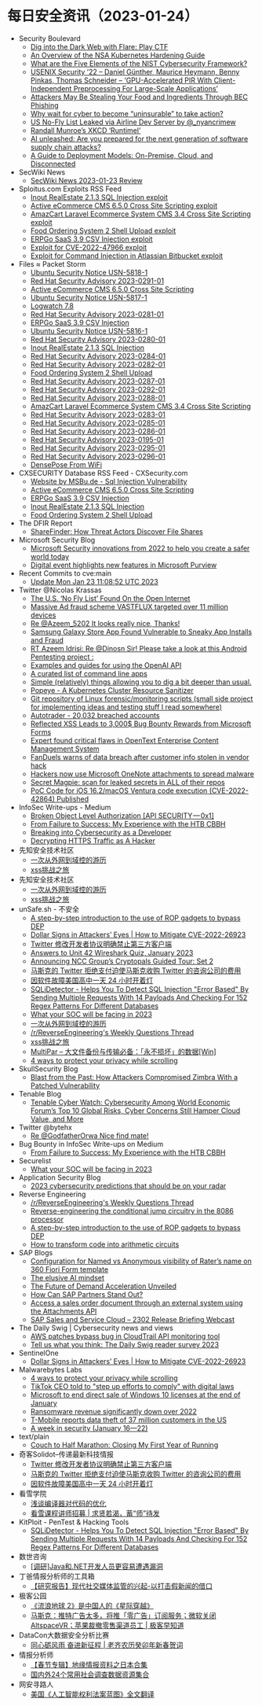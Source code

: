 # 每日安全资讯（2023-01-24）

- Security Boulevard
  - [Dig into the Dark Web with Flare: Play CTF](https://securityboulevard.com/2023/01/dig-into-the-dark-web-with-flare-play-ctf/)
  - [An Overview of the NSA Kubernetes Hardening Guide](https://securityboulevard.com/2023/01/an-overview-of-the-nsa-kubernetes-hardening-guide/)
  - [What are the Five Elements of the NIST Cybersecurity Framework?](https://securityboulevard.com/2023/01/what-are-the-five-elements-of-the-nist-cybersecurity-framework/)
  - [USENIX Security ’22 – Daniel Günther, Maurice Heymann, Benny Pinkas, Thomas Schneider – ‘GPU-Accelerated PIR With Client-Independent Preprocessing For Large-Scale Applications’](https://securityboulevard.com/2023/01/usenix-security-22-daniel-gunther-maurice-heymann-benny-pinkas-thomas-schneider-gpu-accelerated-pir-with-client-independent-preprocessing-for-large-scale-applications/)
  - [Attackers May Be Stealing Your Food and Ingredients Through BEC Phishing](https://securityboulevard.com/2023/01/attackers-may-be-stealing-your-food-and-ingredients-through-bec-phishing/)
  - [Why wait for cyber to become “uninsurable” to take action?](https://securityboulevard.com/2023/01/why-wait-for-cyber-to-become-uninsurable-to-take-action/)
  - [US No-Fly List Leaked via Airline Dev Server by @_nyancrimew](https://securityboulevard.com/2023/01/us-no-fly-list-leaked-via-airline-dev-server-by-_nyancrimew/)
  - [Randall Munroe’s XKCD ‘Runtimel’](https://securityboulevard.com/2023/01/randall-munroes-xkcd-runtimel/)
  - [AI unleashed: Are you prepared for the next generation of software supply chain attacks?](https://securityboulevard.com/2023/01/ai-unleashed-are-you-prepared-for-the-next-generation-of-software-supply-chain-attacks/)
  - [A Guide to Deployment Models: On-Premise, Cloud, and Disconnected](https://securityboulevard.com/2023/01/a-guide-to-deployment-models-on-premise-cloud-and-disconnected/)
- SecWiki News
  - [SecWiki News 2023-01-23 Review](http://www.sec-wiki.com/?2023-01-23)
- Sploitus.com Exploits RSS Feed
  - [Inout RealEstate 2.1.3 SQL Injection exploit](https://sploitus.com/exploit?id=PACKETSTORM:170637&utm_source=rss&utm_medium=rss)
  - [Active eCommerce CMS 6.5.0 Cross Site Scripting exploit](https://sploitus.com/exploit?id=PACKETSTORM:170644&utm_source=rss&utm_medium=rss)
  - [AmazCart Laravel Ecommerce System CMS 3.4 Cross Site Scripting exploit](https://sploitus.com/exploit?id=PACKETSTORM:170630&utm_source=rss&utm_medium=rss)
  - [Food Ordering System 2 Shell Upload exploit](https://sploitus.com/exploit?id=PACKETSTORM:170634&utm_source=rss&utm_medium=rss)
  - [ERPGo SaaS 3.9 CSV Injection exploit](https://sploitus.com/exploit?id=PACKETSTORM:170640&utm_source=rss&utm_medium=rss)
  - [Exploit for CVE-2022-47966 exploit](https://sploitus.com/exploit?id=A4F881D3-85FA-580E-9465-AA77CE5B7390&utm_source=rss&utm_medium=rss)
  - [Exploit for Command Injection in Atlassian Bitbucket exploit](https://sploitus.com/exploit?id=4B259F70-F148-544C-9B57-BD83FF898A5F&utm_source=rss&utm_medium=rss)
- Files ≈ Packet Storm
  - [Ubuntu Security Notice USN-5818-1](https://packetstormsecurity.com/files/170646/USN-5818-1.txt)
  - [Red Hat Security Advisory 2023-0291-01](https://packetstormsecurity.com/files/170645/RHSA-2023-0291-01.txt)
  - [Active eCommerce CMS 6.5.0 Cross Site Scripting](https://packetstormsecurity.com/files/170644/activeecommercecms650-xss.txt)
  - [Ubuntu Security Notice USN-5817-1](https://packetstormsecurity.com/files/170643/USN-5817-1.txt)
  - [Logwatch 7.8](https://packetstormsecurity.com/files/170642/logwatch-7.8.tar.gz)
  - [Red Hat Security Advisory 2023-0281-01](https://packetstormsecurity.com/files/170641/RHSA-2023-0281-01.txt)
  - [ERPGo SaaS 3.9 CSV Injection](https://packetstormsecurity.com/files/170640/erpgosaas39-csvinject.txt)
  - [Ubuntu Security Notice USN-5816-1](https://packetstormsecurity.com/files/170639/USN-5816-1.txt)
  - [Red Hat Security Advisory 2023-0280-01](https://packetstormsecurity.com/files/170638/RHSA-2023-0280-01.txt)
  - [Inout RealEstate 2.1.3 SQL Injection](https://packetstormsecurity.com/files/170637/inoutrealestate213-sql.txt)
  - [Red Hat Security Advisory 2023-0284-01](https://packetstormsecurity.com/files/170636/RHSA-2023-0284-01.txt)
  - [Red Hat Security Advisory 2023-0282-01](https://packetstormsecurity.com/files/170635/RHSA-2023-0282-01.txt)
  - [Food Ordering System 2 Shell Upload](https://packetstormsecurity.com/files/170634/foodordersystem2-shell.txt)
  - [Red Hat Security Advisory 2023-0287-01](https://packetstormsecurity.com/files/170633/RHSA-2023-0287-01.txt)
  - [Red Hat Security Advisory 2023-0292-01](https://packetstormsecurity.com/files/170632/RHSA-2023-0292-01.txt)
  - [Red Hat Security Advisory 2023-0288-01](https://packetstormsecurity.com/files/170631/RHSA-2023-0288-01.txt)
  - [AmazCart Laravel Ecommerce System CMS 3.4 Cross Site Scripting](https://packetstormsecurity.com/files/170630/amazcartlescms34-xss.txt)
  - [Red Hat Security Advisory 2023-0283-01](https://packetstormsecurity.com/files/170629/RHSA-2023-0283-01.txt)
  - [Red Hat Security Advisory 2023-0285-01](https://packetstormsecurity.com/files/170628/RHSA-2023-0285-01.txt)
  - [Red Hat Security Advisory 2023-0286-01](https://packetstormsecurity.com/files/170627/RHSA-2023-0286-01.txt)
  - [Red Hat Security Advisory 2023-0195-01](https://packetstormsecurity.com/files/170626/RHSA-2023-0195-01.txt)
  - [Red Hat Security Advisory 2023-0295-01](https://packetstormsecurity.com/files/170625/RHSA-2023-0295-01.txt)
  - [Red Hat Security Advisory 2023-0296-01](https://packetstormsecurity.com/files/170624/RHSA-2023-0296-01.txt)
  - [DensePose From WiFi](https://packetstormsecurity.com/files/170623/2301.00250.pdf)
- CXSECURITY Database RSS Feed - CXSecurity.com
  - [Website by MSBu.de - Sql Injection Vulnerability](https://cxsecurity.com/issue/WLB-2023010042)
  - [Active eCommerce CMS 6.5.0 Cross Site Scripting](https://cxsecurity.com/issue/WLB-2023010041)
  - [ERPGo SaaS 3.9 CSV Injection](https://cxsecurity.com/issue/WLB-2023010040)
  - [Inout RealEstate 2.1.3 SQL Injection](https://cxsecurity.com/issue/WLB-2023010039)
  - [Food Ordering System 2 Shell Upload](https://cxsecurity.com/issue/WLB-2023010038)
- The DFIR Report
  - [ShareFinder: How Threat Actors Discover File Shares](https://thedfirreport.com/2023/01/23/sharefinder-how-threat-actors-discover-file-shares/)
- Microsoft Security Blog
  - [Microsoft Security innovations from 2022 to help you create a safer world today](https://www.microsoft.com/en-us/security/blog/2023/01/23/microsoft-security-innovations-from-2022-to-help-you-create-a-safer-world-today/)
  - [Digital event highlights new features in Microsoft Purview](https://www.microsoft.com/en-us/security/blog/2023/01/23/digital-event-highlights-new-features-in-microsoft-purview/)
- Recent Commits to cve:main
  - [Update Mon Jan 23 11:08:52 UTC 2023](https://github.com/trickest/cve/commit/3e13413f98dcd9cdaec05a9b034c5fb32ba5fa54)
- Twitter @Nicolas Krassas
  - [The U.S. ‘No Fly List’ Found On the Open Internet](https://twitter.com/Dinosn/status/1617530584590319616)
  - [Massive Ad fraud scheme VASTFLUX targeted over 11 million devices](https://twitter.com/Dinosn/status/1617530421083766786)
  - [Re @Azeem_5202 It looks really nice, Thanks!](https://twitter.com/Dinosn/status/1617525409792364546)
  - [Samsung Galaxy Store App Found Vulnerable to Sneaky App Installs and Fraud](https://twitter.com/Dinosn/status/1617525010066964480)
  - [RT Azeem Idrisi: Re @Dinosn Sir! Please take a look at this Android Pentesting project :](https://twitter.com/Azeem_5202/status/1617518288669638657)
  - [Examples and guides for using the OpenAI API](https://twitter.com/Dinosn/status/1617462042243334144)
  - [A curated list of command line apps](https://twitter.com/Dinosn/status/1617461990166773760)
  - [Simple (relatively) things allowing you to dig a bit deeper than usual.](https://twitter.com/Dinosn/status/1617461907698470914)
  - [Popeye - A Kubernetes Cluster Resource Sanitizer](https://twitter.com/Dinosn/status/1617461506656063488)
  - [Git repository of Linux forensic/monitoring scripts (small side project for implementing ideas and testing stuff I read somewhere)](https://twitter.com/Dinosn/status/1617461243086012416)
  - [Autotrader - 20,032 breached accounts](https://twitter.com/Dinosn/status/1617460921089294340)
  - [Reflected XSS Leads to 3,000$ Bug Bounty Rewards from Microsoft Forms](https://twitter.com/Dinosn/status/1617417606280904704)
  - [Expert found critical flaws in OpenText Enterprise Content Management System](https://twitter.com/Dinosn/status/1617417469219704833)
  - [FanDuels warns of data breach after customer info stolen in vendor hack](https://twitter.com/Dinosn/status/1617417381860474881)
  - [Hackers now use Microsoft OneNote attachments to spread malware](https://twitter.com/Dinosn/status/1617417255729389570)
  - [Secret Magpie: scan for leaked secrets in ALL of their repos](https://twitter.com/Dinosn/status/1617417151526174722)
  - [PoC Code for iOS 16.2/macOS Ventura code execution (CVE-2022-42864) Published](https://twitter.com/Dinosn/status/1617417124024320001)
- InfoSec Write-ups - Medium
  - [Broken Object Level Authorization [API SECURITY — 0x1]](https://infosecwriteups.com/broken-object-level-authorization-api-security-0x1-a1a2638fc8c9?source=rss----7b722bfd1b8d---4)
  - [From Failure to Success: My Experience with the HTB CBBH](https://infosecwriteups.com/from-failure-to-success-my-experience-with-the-htb-cbbh-49f2bfd41582?source=rss----7b722bfd1b8d---4)
  - [Breaking into Cybersecurity as a Developer](https://infosecwriteups.com/breaking-into-cybersecurity-as-a-developer-e47b8ce56dc0?source=rss----7b722bfd1b8d---4)
  - [Decrypting HTTPS Traffic as A Hacker](https://infosecwriteups.com/decrypting-https-traffic-as-a-hacker-323cb7127441?source=rss----7b722bfd1b8d---4)
- 先知安全技术社区
  - [一次从外网到域控的游历](https://xz.aliyun.com/t/12063)
  - [xss挑战之旅](https://xz.aliyun.com/t/12062)
- 先知安全技术社区
  - [一次从外网到域控的游历](https://xz.aliyun.com/t/12063)
  - [xss挑战之旅](https://xz.aliyun.com/t/12062)
- unSafe.sh - 不安全
  - [A step-by-step introduction to the use of ROP gadgets to bypass DEP](https://buaq.net/go-146549.html)
  - [Dollar Signs in Attackers’ Eyes | How to Mitigate CVE-2022-26923](https://buaq.net/go-146550.html)
  - [Twitter 修改开发者协议明确禁止第三方客户端](https://buaq.net/go-146554.html)
  - [Answers to Unit 42 Wireshark Quiz, January 2023](https://buaq.net/go-146546.html)
  - [Announcing NCC Group’s Cryptopals Guided Tour: Set 2](https://buaq.net/go-146547.html)
  - [马斯克的 Twitter 拒绝支付迫使马斯克收购 Twitter 的咨询公司的费用](https://buaq.net/go-146540.html)
  - [因软件故障美国高中一天 24 小时开着灯](https://buaq.net/go-146541.html)
  - [SQLiDetector - Helps You To Detect SQL Injection "Error Based" By Sending Multiple Requests With 14 Payloads And Checking For 152 Regex Patterns For Different Databases](https://buaq.net/go-146539.html)
  - [What your SOC will be facing in 2023](https://buaq.net/go-146537.html)
  - [一次从外网到域控的游历](https://buaq.net/go-146544.html)
  - [/r/ReverseEngineering's Weekly Questions Thread](https://buaq.net/go-146532.html)
  - [xss挑战之旅](https://buaq.net/go-146545.html)
  - [MultiPar – 大文件备份与传输必备：「永不损坏」的数据[Win]](https://buaq.net/go-146531.html)
  - [4 ways to protect your privacy while scrolling](https://buaq.net/go-146568.html)
- SkullSecurity Blog
  - [Blast from the Past: How Attackers Compromised Zimbra With a Patched Vulnerability](https://www.skullsecurity.org/2023/blast-from-the-past--how-attackers-compromised-zimbra-with-a-patched-vulnerability)
- Tenable Blog
  - [Tenable Cyber Watch: Cybersecurity Among World Economic Forum’s Top 10 Global Risks, Cyber Concerns Still Hamper Cloud Value, and More](https://www.tenable.com/blog/tenable-cyber-watch-cybersecurity-among-world-economic-forums-top-10-global-risks-cyber)
- Twitter @bytehx
  - [Re @GodfatherOrwa Nice find mate!](https://twitter.com/bytehx343/status/1617340338670309376)
- Bug Bounty in InfoSec Write-ups on Medium
  - [From Failure to Success: My Experience with the HTB CBBH](https://infosecwriteups.com/from-failure-to-success-my-experience-with-the-htb-cbbh-49f2bfd41582?source=rss----7b722bfd1b8d--bug_bounty)
- Securelist
  - [What your SOC will be facing in 2023](https://securelist.com/soc-socc-predictions-2023/108512/)
- Application Security Blog
  - [2023 cybersecurity predictions that should be on your radar](https://www.synopsys.com/blogs/software-security/cybersecurity-predictions/)
- Reverse Engineering
  - [/r/ReverseEngineering's Weekly Questions Thread](https://www.reddit.com/r/ReverseEngineering/comments/10j78lu/rreverseengineerings_weekly_questions_thread/)
  - [Reverse-engineering the conditional jump circuitry in the 8086 processor](https://www.reddit.com/r/ReverseEngineering/comments/10joy2n/reverseengineering_the_conditional_jump_circuitry/)
  - [A step-by-step introduction to the use of ROP gadgets to bypass DEP](https://www.reddit.com/r/ReverseEngineering/comments/10jekhj/a_stepbystep_introduction_to_the_use_of_rop/)
  - [How to transform code into arithmetic circuits](https://www.reddit.com/r/ReverseEngineering/comments/10izfav/how_to_transform_code_into_arithmetic_circuits/)
- SAP Blogs
  - [Configuration for Named vs Anonymous visibility of Rater’s name on 360 Fiori Form template](https://blogs.sap.com/2023/01/23/configuration-for-named-vs-anonymous-visibility-of-raters-name-on-360-fiori-form-template/)
  - [The elusive AI mindset](https://blogs.sap.com/2023/01/23/the-elusive-ai-mindset/)
  - [The Future of Demand Acceleration Unveiled](https://blogs.sap.com/2023/01/23/the-future-of-demand-acceleration-unveiled/)
  - [How Can SAP Partners Stand Out?](https://blogs.sap.com/2023/01/23/how-can-sap-partners-stand-out/)
  - [Access a sales order document through an external system using the Attachments API](https://blogs.sap.com/2023/01/23/access-a-sales-order-document-through-an-external-system-using-the-attachments-api/)
  - [SAP Sales and Service Cloud – 2302 Release Briefing Webcast](https://blogs.sap.com/2023/01/23/sap-sales-and-service-cloud-2302-release-briefing-webcast/)
- The Daily Swig | Cybersecurity news and views
  - [AWS patches bypass bug in CloudTrail API monitoring tool](https://portswigger.net/daily-swig/aws-patches-bypass-bug-in-cloudtrail-api-monitoring-tool)
  - [Tell us what you think: The Daily Swig reader survey 2023](https://portswigger.net/daily-swig/tell-us-what-you-think-the-daily-swig-reader-survey)
- SentinelOne
  - [Dollar Signs in Attackers’ Eyes | How to Mitigate CVE-2022-26923](https://www.sentinelone.com/blog/dollar-signs-in-attackers-eyes-how-to-mitigate-cve-2022-26923/)
- Malwarebytes Labs
  - [4 ways to protect your privacy while scrolling](https://www.malwarebytes.com/blog/news/2023/01/4-ways-to-protect-your-privacy-while-scrolling)
  - [TikTok CEO told to "step up efforts to comply" with digital laws](https://www.malwarebytes.com/blog/news/2023/01/tiktok-ceo-told-to-step-up-efforts-to-comply-with-digital-laws)
  - [Microsoft to end direct sale of Windows 10 licenses at the end of January](https://www.malwarebytes.com/blog/news/2023/01/microsoft-ending-direct-sale-of-windows-10-licenses-at-the-end-of-january)
  - [Ransomware revenue significantly down over 2022](https://www.malwarebytes.com/blog/news/2023/01/ransomware-revenue-significantly-down-over-2022)
  - [T-Mobile reports data theft of 37 million customers in the US](https://www.malwarebytes.com/blog/news/2023/01/t-mobile-reports-data-theft-of-37-million-customers-in-the-us)
  - [A week in security (January 16—22)](https://www.malwarebytes.com/blog/news/2023/01/a-week-in-security-january-1622)
- text/plain
  - [Couch to Half Marathon: Closing My First Year of Running](https://textslashplain.com/2023/01/23/couch-to-half-marathon-closing-my-first-year-of-running/)
- 奇客Solidot–传递最新科技情报
  - [Twitter 修改开发者协议明确禁止第三方客户端](https://www.solidot.org/story?sid=73946)
  - [马斯克的 Twitter 拒绝支付迫使马斯克收购 Twitter 的咨询公司的费用](https://www.solidot.org/story?sid=73945)
  - [因软件故障美国高中一天 24 小时开着灯](https://www.solidot.org/story?sid=73944)
- 看雪学院
  - [浅谈编译器对代码的优化](https://mp.weixin.qq.com/s?__biz=MjM5NTc2MDYxMw==&mid=2458493147&idx=1&sn=319c979edf1ef6bb72f0988a429f7e64&chksm=b18e905186f919472af7f6db7cfe4be932fc2143dee395ae2d60bd791e61b6380b64392ce432&scene=58&subscene=0#rd)
  - [看雪课程讲师招募 | 求贤若渴，蓄“师”待发](https://mp.weixin.qq.com/s?__biz=MjM5NTc2MDYxMw==&mid=2458493147&idx=2&sn=704a7f77db97b7e1d0bf8323667575cb&chksm=b18e905186f91947b038b867bac756332275777f651981fd1a874e85070becab9ac5c54ed4da&scene=58&subscene=0#rd)
- KitPloit - PenTest & Hacking Tools
  - [SQLiDetector - Helps You To Detect SQL Injection "Error Based" By Sending Multiple Requests With 14 Payloads And Checking For 152 Regex Patterns For Different Databases](http://www.kitploit.com/2023/01/sqlidetector-helps-you-to-detect-sql.html)
- 数世咨询
  - [[调研]Java和.NET开发人员更容易遭遇漏洞](https://mp.weixin.qq.com/s?__biz=MzkxNzA3MTgyNg==&mid=2247496979&idx=1&sn=96f7d68a74d716551585d051bdc3cc99&chksm=c14487aef6330eb8dfd4c939b0051998a55902aff8704791933bd5e9dc59f4157d8edf8638d5&scene=58&subscene=0#rd)
- 丁爸情报分析师的工具箱
  - [【研究报告】现代社交媒体监管的兴起-以打击假新闻的借口](https://mp.weixin.qq.com/s?__biz=MzI2MTE0NTE3Mw==&mid=2651134646&idx=1&sn=4de6da12eaef4db2c1bc28e7123085a4&chksm=f1af6d8cc6d8e49a84ae46d01af23405db6d9fddaeecaa0d0db0f3827682b92173ed14983b14&scene=58&subscene=0#rd)
- 极客公园
  - [《流浪地球 2》是中国人的《星际穿越》](https://mp.weixin.qq.com/s?__biz=MTMwNDMwODQ0MQ==&mid=2652981205&idx=1&sn=c4066388d3cf2dc6018e60d6abf04f22&chksm=7e543a634923b375593d1001b0d766959baa188ad770f199015ee9a3be978b91cb78a6442db1&scene=58&subscene=0#rd)
  - [马斯克：推特广告太多，将推「零广告」订阅服务；微软关闭AltspaceVR；苹果裁撤零售渠道员工 | 极客早知道](https://mp.weixin.qq.com/s?__biz=MTMwNDMwODQ0MQ==&mid=2652980997&idx=1&sn=60a81644eba7f49ff983e598d3ba1b94&chksm=7e543ab34923b3a5aa6ee1c9151446cddab2f69c33620530bdbf2aea190b2de3e0b03b8c8f83&scene=58&subscene=0#rd)
- DataCon大数据安全分析比赛
  - [同心砺风雨 奋进新征程 | 老齐农历癸卯年新春贺词](https://mp.weixin.qq.com/s?__biz=MzU5Njg1NzMyNw==&mid=2247486032&idx=1&sn=58af15602cfa3d8dcfa7199545fc26e2&chksm=fe5d12d0c92a9bc640091092ee46d774200c755c5b649d9961fc83bfa6768f26540b9cfe8eaa&scene=58&subscene=0#rd)
- 情报分析师
  - [【春节专辑】地缘情报资料之日本合集](https://mp.weixin.qq.com/s?__biz=MzA3Mjc1MTkwOA==&mid=2650524361&idx=1&sn=a5dcc355be5244e6550b0a1c6ca1b4f7&chksm=8716e482b0616d941d10ac1a42a738c58481680f944954eb65e41d185104938907f9931605d4&scene=58&subscene=0#rd)
  - [国内外24个常用社会调查数据资源集合](https://mp.weixin.qq.com/s?__biz=MzA3Mjc1MTkwOA==&mid=2650524361&idx=2&sn=9fbe1033f318c1deebbef00c2ed8abcd&chksm=8716e482b0616d94f07e9ae68baddcb16a7e6d093d578c481ba0a23afad92383660badfd2b3f&scene=58&subscene=0#rd)
- 网安寻路人
  - [美国《人工智能权利法案蓝图》全文翻译](https://mp.weixin.qq.com/s?__biz=MzIxODM0NDU4MQ==&mid=2247498701&idx=1&sn=91c692a19e559ec259565dddb73a4bd5&chksm=97e94627a09ecf31d6469e45c111bc0a101254cca1909c2480c1108a026f71c99d40d6735fd9&scene=58&subscene=0#rd)
